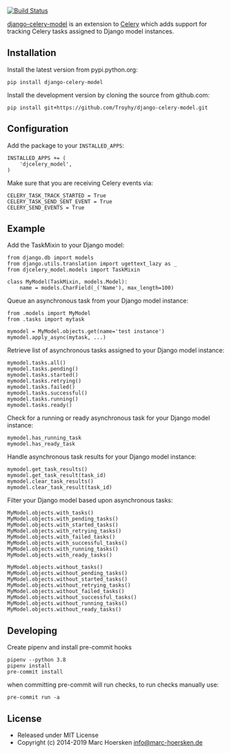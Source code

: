 <!-- [![Build Status](https://travis-ci.org/thenewguy/django-celery-model.svg?branch=production)](https://travis-ci.org/thenewguy/django-celery-model) -->
[![Build Status](https://app.travis-ci.com/Troyhy/django-celery-model.svg?branch=devel)](https://app.travis-ci.com/github/Troyhy/django-celery-mode)

[django-celery-model](https://github.com/mback2k/django-celery-model) is an
extension to [Celery](https://github.com/celery/celery) which adds support
for tracking Celery tasks assigned to Django model instances.

Installation
------------
Install the latest version from pypi.python.org:

    pip install django-celery-model

Install the development version by cloning the source from github.com:

    pip install git+https://github.com/Troyhy/django-celery-model.git

Configuration
-------------
Add the package to your `INSTALLED_APPS`:

    INSTALLED_APPS += (
        'djcelery_model',
    )

Make sure that you are receiving Celery events via:

    CELERY_TASK_TRACK_STARTED = True
    CELERY_TASK_SEND_SENT_EVENT = True
    CELERY_SEND_EVENTS = True

Example
-------
Add the TaskMixin to your Django model:

    from django.db import models
    from django.utils.translation import ugettext_lazy as _
    from djcelery_model.models import TaskMixin

    class MyModel(TaskMixin, models.Model):
        name = models.CharField(_('Name'), max_length=100)

Queue an asynchronous task from your Django model instance:

    from .models import MyModel
    from .tasks import mytask

    mymodel = MyModel.objects.get(name='test instance')
    mymodel.apply_async(mytask, ...)

Retrieve list of asynchronous tasks assigned to your Django model instance:

    mymodel.tasks.all()
    mymodel.tasks.pending()
    mymodel.tasks.started()
    mymodel.tasks.retrying()
    mymodel.tasks.failed()
    mymodel.tasks.successful()
    mymodel.tasks.running()
    mymodel.tasks.ready()

Check for a running or ready asynchronous task for your Django model instance:

    mymodel.has_running_task
    mymodel.has_ready_task

Handle asynchronous task results for your Django model instance:

    mymodel.get_task_results()
    mymodel.get_task_result(task_id)
    mymodel.clear_task_results()
    mymodel.clear_task_result(task_id)

Filter your Django model based upon asynchronous tasks:

    MyModel.objects.with_tasks()
    MyModel.objects.with_pending_tasks()
    MyModel.objects.with_started_tasks()
    MyModel.objects.with_retrying_tasks()
    MyModel.objects.with_failed_tasks()
    MyModel.objects.with_successful_tasks()
    MyModel.objects.with_running_tasks()
    MyModel.objects.with_ready_tasks()

    MyModel.objects.without_tasks()
    MyModel.objects.without_pending_tasks()
    MyModel.objects.without_started_tasks()
    MyModel.objects.without_retrying_tasks()
    MyModel.objects.without_failed_tasks()
    MyModel.objects.without_successful_tasks()
    MyModel.objects.without_running_tasks()
    MyModel.objects.without_ready_tasks()

Developing
-----------
Create pipenv and install pre-commit hooks

    pipenv --python 3.8
    pipenv install
    pre-commit install

when committing pre-commit will run checks, to run checks manually use:

    pre-commit run -a


License
-------
* Released under MIT License
* Copyright (c) 2014-2019 Marc Hoersken <info@marc-hoersken.de>
